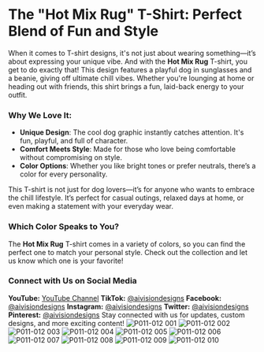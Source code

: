 # The "Hot Mix Rug" T-Shirt: Perfect Blend of Fun and Style

When it comes to T-shirt designs, it's not just about wearing something—it’s about expressing your unique vibe. And with the **Hot Mix Rug** T-shirt, you get to do exactly that! This design features a playful dog in sunglasses and a beanie, giving off ultimate chill vibes. Whether you're lounging at home or heading out with friends, this shirt brings a fun, laid-back energy to your outfit.

### Why We Love It:
- **Unique Design**: The cool dog graphic instantly catches attention. It's fun, playful, and full of character.
- **Comfort Meets Style**: Made for those who love being comfortable without compromising on style.
- **Color Options**: Whether you like bright tones or prefer neutrals, there’s a color for every personality.

This T-shirt is not just for dog lovers—it’s for anyone who wants to embrace the chill lifestyle. It’s perfect for casual outings, relaxed days at home, or even making a statement with your everyday wear.

### Which Color Speaks to You?

The **Hot Mix Rug** T-shirt comes in a variety of colors, so you can find the perfect one to match your personal style. Check out the collection and let us know which one is your favorite!

### Connect with Us on Social Media

**YouTube:** [YouTube Channel](https://www.youtube.com/@Aivisiondesigns "‌")
**TikTok:** [\@aivisiondesigns](https://www.tiktok.com/@aivisiondesigns "‌")
**Facebook:** [\@aivisiondesigns](https://www.facebook.com/aivisiondesigns "‌")
**Instagram:** [\@aivisiondesigns](https://www.instagram.com/aivisiondesigns "‌")
**Twitter:** [\@aivisiondesigns](https://twitter.com/aivisiondesigns "‌")
**Pinterest:** [\@aivisiondesigns](https://www.pinterest.com/aivisiondesigns "‌")
Stay connected with us for updates, custom designs, and more exciting content!
![P011-012 001](https://github.com/user-attachments/assets/c1fcbb57-20d3-437a-80bb-38340b9e785c)
![P011-012 002](https://github.com/user-attachments/assets/5c75f254-f1ee-4e68-99a2-266384ba97b8)
![P011-012 003](https://github.com/user-attachments/assets/a9e1cefa-8990-4db9-b8fe-97f542274264)
![P011-012 004](https://github.com/user-attachments/assets/b3a3df38-0ad5-413a-9f1d-5441e26b61f8)
![P011-012 005](https://github.com/user-attachments/assets/e27ce5d7-d6f4-4389-826e-bdedcfde06d3)
![P011-012 006](https://github.com/user-attachments/assets/38045c58-0c45-49d3-9780-f050d2ce988c)
![P011-012 007](https://github.com/user-attachments/assets/02588db5-dfb6-4f21-92a1-d176c978130a)
![P011-012 008](https://github.com/user-attachments/assets/551ebec4-db34-49ed-897e-8071169b2e56)
![P011-012 009](https://github.com/user-attachments/assets/e24c6951-ec04-417d-8ab5-3fe844691e67)
![P011-012 010](https://github.com/user-attachments/assets/b6ec14aa-39a7-4c7f-abd9-79f515ae2fad)
